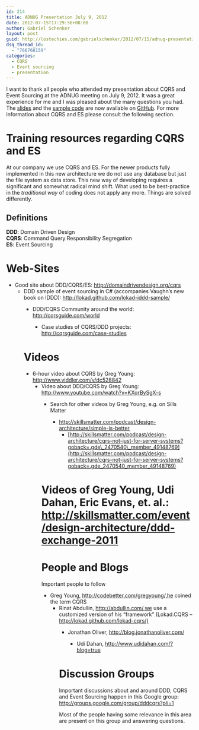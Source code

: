```yaml
---
id: 214
title: ADNUG Presentation July 9, 2012
date: 2012-07-15T17:29:56+00:00
author: Gabriel Schenker
layout: post
guid: http://lostechies.com/gabrielschenker/2012/07/15/adnug-presentation-july-12-2012/
dsq_thread_id:
  - "766768159"
categories:
  - CQRS
  - Event sourcing
  - presentation
---
```

I want to thank all people who attended my presentation about CQRS and Event Sourcing at the ADNUG meeting on July 9, 2012. It was a great experience for me and I was pleased about the many questions you had. The [slides](https://github.com/gnschenker/RecipesWithCqrsAndEs/tree/master/Slides) and the [sample code](https://github.com/gnschenker/RecipesWithCqrsAndEs) are now available on [GitHub](https://github.com/gnschenker). For more information about CQRS and ES please consult the following section.

# Training resources regarding CQRS and ES

At our company we use CQRS and ES. For the newer products fully implemented in this new architecture we do not use any database but just the file system as data store. This new way of developing requires a significant and somewhat radical mind shift. What used to be best-practice in the _traditional way_ of coding does not apply any more. Things are solved differently.

## Definitions

**DDD**: Domain Driven Design  
**CQRS**: Command Query Responsibility Segregation  
**ES**: Event Sourcing

# Web-Sites

  * Good site about DDD/CQRS/ES: <http://domaindrivendesign.org/cqrs> 
      * DDD sample of event sourcing in C# (accompanies Vaughn&#8217;s new book on IDDD): <http://lokad.github.com/lokad-iddd-sample/> 
          * DDD/CQRS Community around the world: <http://cqrsguide.com/world> 
              * Case studies of CQRS/DDD projects: <http://cqrsguide.com/case-studies></ul> 
            # Videos
            
              * 6-hour video about CQRS by Greg Young: <http://www.viddler.com/v/dc528842> 
                  * Video about DDD/CQRS by Greg Young: <http://www.youtube.com/watch?v=KXqrBySgX-s> 
                      * Search for other videos by Greg Young, e.g. on Sills Matter 
                          * <http://skillsmatter.com/podcast/design-architecture/simple-is-better>, 
                              * [http://skillsmatter.com/podcast/design-architecture/cqrs-not-just-for-server-systems?goback=.gde\_2470540\_member_49148769](http://skillsmatter.com/podcast/design-architecture/cqrs-not-just-for-server-systems?goback=.gde_2470540_member_49148769)</ul> 
                        # Videos of Greg Young, Udi Dahan, Eric Evans, et. al.: <http://skillsmatter.com/event/design-architecture/ddd-exchange-2011>
                        
                        # People and Blogs
                        
                        Important people to follow
                        
                          * Greg Young, <http://codebetter.com/gregyoung/,he> coined the term CQRS 
                              * Rinat Abdullin, <http://abdullin.com/,we> use a customized version of his “framework” (Lokad.CQRS &#8211; <http://lokad.github.com/lokad-cqrs/)> 
                                  * Jonathan Oliver, <http://blog.jonathanoliver.com/> 
                                      * Udi Dahan, <http://www.udidahan.com/?blog=true></ul> 
                                    # Discussion Groups
                                    
                                    Important discussions about and around DDD, CQRS and Event Sourcing happen in this Google group: <http://groups.google.com/group/dddcqrs?pli=1>
                                    
                                    Most of the people having some relevance in this area are present on this group and answering questions.